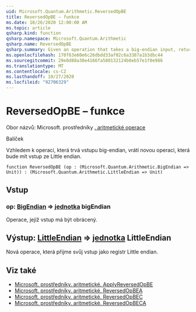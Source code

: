 ```yaml
---
uid: Microsoft.Quantum.Arithmetic.ReversedOpBE
title: ReversedOpBE – funkce
ms.date: 10/26/2020 12:00:00 AM
ms.topic: article
qsharp.kind: function
qsharp.namespace: Microsoft.Quantum.Arithmetic
qsharp.name: ReversedOpBE
qsharp.summary: Given an operation that takes a big-endian input, returns a new operation that takes a little-endian input.
ms.openlocfilehash: 170f63e60e6c26dbdd33af02c6a3387a1b3dbc44
ms.sourcegitcommit: 29e0d88a30e4166fa580132124b0eb57e1f0e986
ms.translationtype: MT
ms.contentlocale: cs-CZ
ms.lasthandoff: 10/27/2020
ms.locfileid: "92706329"
---
```

# <a name="reversedopbe-function"></a>ReversedOpBE – funkce

Obor názvů: Microsoft. prostředníky [. aritmetické operace](xref:Microsoft.Quantum.Arithmetic)

Balíček [](https://nuget.org/packages/)


Vzhledem k operaci, která trvá vstupu big-endian, vrátí novou operaci, která bude mít vstup ze Little endian.

```qsharp
function ReversedOpBE (op : (Microsoft.Quantum.Arithmetic.BigEndian => Unit)) : (Microsoft.Quantum.Arithmetic.LittleEndian => Unit)
```


## <a name="input"></a>Vstup

### <a name="op--bigendian--unit"></a>op: [BigEndian](xref:Microsoft.Quantum.Arithmetic.BigEndian) => [jednotka](xref:microsoft.quantum.lang-ref.unit) bigEndian 

Operace, jejíž vstup má být obrácený.



## <a name="output--littleendian--unit"></a>Výstup: [LittleEndian](xref:Microsoft.Quantum.Arithmetic.LittleEndian) => [jednotka](xref:microsoft.quantum.lang-ref.unit) LittleEndian 

Nová operace, která přijme svůj vstup jako registr Little endian.

## <a name="see-also"></a>Viz také

- [Microsoft. prostředníky. aritmetické. ApplyReversedOpBE](xref:Microsoft.Quantum.Arithmetic.ApplyReversedOpBE)
- [Microsoft. prostředníky. aritmetické. ReversedOpBEA](xref:Microsoft.Quantum.Arithmetic.ReversedOpBEA)
- [Microsoft. prostředníky. aritmetické. ReversedOpBEC](xref:Microsoft.Quantum.Arithmetic.ReversedOpBEC)
- [Microsoft. prostředníky. aritmetické. ReversedOpBECA](xref:Microsoft.Quantum.Arithmetic.ReversedOpBECA)